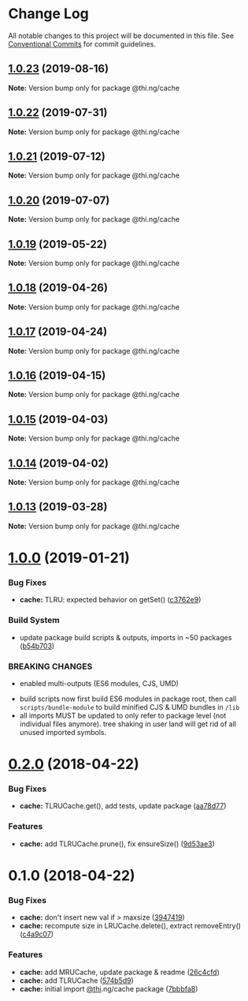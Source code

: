 # Change Log

All notable changes to this project will be documented in this file.
See [Conventional Commits](https://conventionalcommits.org) for commit guidelines.

## [1.0.23](https://github.com/thi-ng/umbrella/compare/@thi.ng/cache@1.0.22...@thi.ng/cache@1.0.23) (2019-08-16)

**Note:** Version bump only for package @thi.ng/cache





## [1.0.22](https://github.com/thi-ng/umbrella/compare/@thi.ng/cache@1.0.21...@thi.ng/cache@1.0.22) (2019-07-31)

**Note:** Version bump only for package @thi.ng/cache





## [1.0.21](https://github.com/thi-ng/umbrella/compare/@thi.ng/cache@1.0.20...@thi.ng/cache@1.0.21) (2019-07-12)

**Note:** Version bump only for package @thi.ng/cache





## [1.0.20](https://github.com/thi-ng/umbrella/compare/@thi.ng/cache@1.0.19...@thi.ng/cache@1.0.20) (2019-07-07)

**Note:** Version bump only for package @thi.ng/cache





## [1.0.19](https://github.com/thi-ng/umbrella/compare/@thi.ng/cache@1.0.18...@thi.ng/cache@1.0.19) (2019-05-22)

**Note:** Version bump only for package @thi.ng/cache





## [1.0.18](https://github.com/thi-ng/umbrella/compare/@thi.ng/cache@1.0.17...@thi.ng/cache@1.0.18) (2019-04-26)

**Note:** Version bump only for package @thi.ng/cache





## [1.0.17](https://github.com/thi-ng/umbrella/compare/@thi.ng/cache@1.0.16...@thi.ng/cache@1.0.17) (2019-04-24)

**Note:** Version bump only for package @thi.ng/cache





## [1.0.16](https://github.com/thi-ng/umbrella/compare/@thi.ng/cache@1.0.15...@thi.ng/cache@1.0.16) (2019-04-15)

**Note:** Version bump only for package @thi.ng/cache





## [1.0.15](https://github.com/thi-ng/umbrella/compare/@thi.ng/cache@1.0.14...@thi.ng/cache@1.0.15) (2019-04-03)

**Note:** Version bump only for package @thi.ng/cache





## [1.0.14](https://github.com/thi-ng/umbrella/compare/@thi.ng/cache@1.0.13...@thi.ng/cache@1.0.14) (2019-04-02)

**Note:** Version bump only for package @thi.ng/cache





## [1.0.13](https://github.com/thi-ng/umbrella/compare/@thi.ng/cache@1.0.12...@thi.ng/cache@1.0.13) (2019-03-28)

**Note:** Version bump only for package @thi.ng/cache







# [1.0.0](https://github.com/thi-ng/umbrella/compare/@thi.ng/cache@0.2.40...@thi.ng/cache@1.0.0) (2019-01-21)


### Bug Fixes

* **cache:** TLRU: expected behavior on getSet() ([c3762e9](https://github.com/thi-ng/umbrella/commit/c3762e9))


### Build System

* update package build scripts & outputs, imports in ~50 packages ([b54b703](https://github.com/thi-ng/umbrella/commit/b54b703))


### BREAKING CHANGES

* enabled multi-outputs (ES6 modules, CJS, UMD)

- build scripts now first build ES6 modules in package root, then call
  `scripts/bundle-module` to build minified CJS & UMD bundles in `/lib`
- all imports MUST be updated to only refer to package level
  (not individual files anymore). tree shaking in user land will get rid of
  all unused imported symbols.


<a name="0.2.0"></a>
# [0.2.0](https://github.com/thi-ng/umbrella/compare/@thi.ng/cache@0.1.0...@thi.ng/cache@0.2.0) (2018-04-22)


### Bug Fixes

* **cache:** TLRUCache.get(), add tests, update package ([aa78d77](https://github.com/thi-ng/umbrella/commit/aa78d77))


### Features

* **cache:** add TLRUCache.prune(), fix ensureSize() ([9d53ae3](https://github.com/thi-ng/umbrella/commit/9d53ae3))


<a name="0.1.0"></a>
# 0.1.0 (2018-04-22)


### Bug Fixes

* **cache:** don't insert new val if > maxsize ([3947419](https://github.com/thi-ng/umbrella/commit/3947419))
* **cache:** recompute size in LRUCache.delete(), extract removeEntry() ([c4a9c07](https://github.com/thi-ng/umbrella/commit/c4a9c07))


### Features

* **cache:** add MRUCache, update package & readme ([26c4cfd](https://github.com/thi-ng/umbrella/commit/26c4cfd))
* **cache:** add TLRUCache ([574b5d9](https://github.com/thi-ng/umbrella/commit/574b5d9))
* **cache:** initial import [@thi](https://github.com/thi).ng/cache package ([7bbbfa8](https://github.com/thi-ng/umbrella/commit/7bbbfa8))
